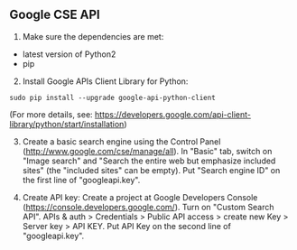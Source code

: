 ## Google CSE API

1. Make sure the dependencies are met:
- latest version of Python2
- pip

2. Install Google APIs Client Library for Python: 
```
sudo pip install --upgrade google-api-python-client
```
(For more details, see: https://developers.google.com/api-client-library/python/start/installation)

3. Create a basic search engine using the Control Panel (http://www.google.com/cse/manage/all). In "Basic" tab, switch on "Image search" and "Search the entire web but emphasize included sites" (the "included sites" can be empty). Put "Search engine ID" on the first line of "googleapi.key". 

4. Create API key: Create a project at Google Developers Console (https://console.developers.google.com/). Turn on "Custom Search API". APIs & auth > Credentials > Public API access > create new Key > Server key > API KEY. Put API Key on the second line of "googleapi.key". 
